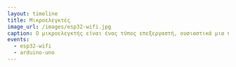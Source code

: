 ```yaml
---
layout: timeline 
title: Μικροελεγκτές
image_url: /images/esp32-wifi.jpg
caption: Ο μικροελεγκτής είναι ένας τύπος επεξεργαστή, ουσιαστικά μια παραλλαγή μικροεπεξεργαστή, ο οποίος μπορεί να λειτουργήσει με ελάχιστα εξωτερικά εξαρτήματα, λόγω των πολλών ενσωματωμένων υποσυστημάτων που διαθέτει. 
events:
  - esp32-wifi
  - arduino-uno
---
```

